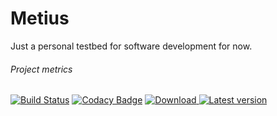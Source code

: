 # Metius

Just a personal testbed for software development for now.

###### Project metrics
[![Build Status](https://travis-ci.org/gvr/metius.svg?branch=master)](https://travis-ci.org/gvr/metius)
[![Codacy Badge](https://api.codacy.com/project/badge/Grade/5f2d6383cbca45d5b26e6e038e084d4c)](https://www.codacy.com/app/ger-van-rossum/metius?utm_source=github.com&amp;utm_medium=referral&amp;utm_content=gvr/metius&amp;utm_campaign=Badge_Grade)
[ ![Download](https://api.bintray.com/packages/gvr/mvn/metius/images/download.svg) ](https://bintray.com/gvr/mvn/metius/_latestVersion)
[![Latest version](https://index.scala-lang.org/gvr/metius/metius/latest.svg)](https://index.scala-lang.org/gvr/metius/metius)
